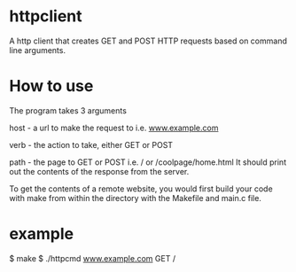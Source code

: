 # httpclient
A http client that creates GET and POST HTTP requests based on command line arguments.

# How to use
The program takes 3 arguments

host - a url to make the request to i.e. www.example.com

verb - the action to take, either GET or POST

path - the page to GET or POST i.e. / or /coolpage/home.html
It should print out the contents of the response from the server.

To get the contents of a remote website, you would first build your code with make from within the directory with the Makefile and main.c file.

# example
$ make
$ ./httpcmd www.example.com GET /

